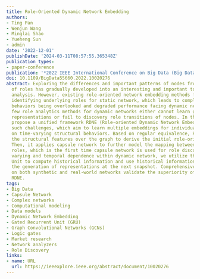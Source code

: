 ```yaml
---
title: Role-Oriented Dynamic Network Embedding
authors:
- Ting Pan
- Wenjun Wang
- Minglai Shao
- Yueheng Sun
- admin
date: '2022-12-01'
publishDate: '2024-03-11T08:57:55.365348Z'
publication_types:
- paper-conference
publication: '*2022 IEEE International Conference on Big Data (Big Data)*'
doi: 10.1109/BigData55660.2022.10020276
abstract: Exploring the differences and important patterns of nodes from the perspective
  of roles has gradually developed into an interesting and important topic in network
  analysis. However, existing role-oriented network embedding methods focus more on
  identifying underlying roles for static network, which leads to complex temporal
  behaviors being overlooked and degraded performance facing dynamic network. The
  few role analytics methods for dynamic networks either cannot learn general node
  representations or fail to discovery role transitions of nodes. In this work, we
  propose a unified framework RDNE (Role-oriented Dynamic Network Embedding) to tackle
  such challenges, which aim to learn multiple embeddings for individual nodes based
  on time-varying structural behaviors. Based on regular equivalence, RDNE propagates
  the structural features over the graph to derive the initial role-oriented representations.
  Then, it applies capsule network to further model the mapping between nodes and
  roles, which is the first time capsule network is used for role discovery. For the
  varying and temporal dependence within dynamic network, we utilize the Gated Recurrent
  Unit to compute historical information and use historical information to influence
  the generation of representations at the next snapshot. Comprehensive experiments
  on both synthetic and real-world networks validate the superiority of the proposed
  RDNE.
tags:
- Big Data
- Capsule Network
- Complex networks
- Computational modeling
- Data models
- Dynamic Network Embedding
- Gated Recurrent Unit (GRU)
- Graph Convolutional Networks (GCNs)
- Logic gates
- Market research
- Network analyzers
- Role Discovery
links:
- name: URL
  url: https://ieeexplore.ieee.org/abstract/document/10020276
---
```

